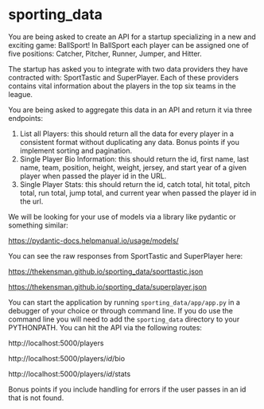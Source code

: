# sporting_data

You are being asked to create an API for a startup specializing in a new and exciting game: BallSport! In BallSport each player can be assigned one of five positions: Catcher, Pitcher, Runner, Jumper, and Hitter. 

The startup has asked you to integrate with two data providers they have contracted with: SportTastic and SuperPlayer. Each of these providers contains vital information about the players in the top six teams in the league. 

You are being asked to aggregate this data in an API and return it via three endpoints:
1. List all Players: this should return all the data for every player in a consistent format without duplicating any data. Bonus points if you implement sorting and pagination.
2. Single Player Bio Information: this should return the id, first name, last name, team, position, height, weight, jersey, and start year of a given player when passed the player id in the URL.
3. Single Player Stats: this should return the id, catch total, hit total, pitch total, run total, jump total, and current year when passed the player id in the url.

We will be looking for your use of models via a library like pydantic or something similar:

https://pydantic-docs.helpmanual.io/usage/models/

You can see the raw responses from SportTastic and SuperPlayer here:

https://thekensman.github.io/sporting_data/sporttastic.json

https://thekensman.github.io/sporting_data/superplayer.json

You can start the application by running `sporting_data/app/app.py` in a debugger of your choice or through command line. If you do use the command line you will need to add the `sporting_data` directory to your PYTHONPATH. You can hit the API via the following routes:

http://localhost:5000/players

http://localhost:5000/players/_id_/bio

http://localhost:5000/players/_id_/stats

Bonus points if you include handling for errors if the user passes in an id that is not found.
